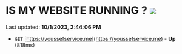# IS MY WEBSITE RUNNING ? [![](https://img.shields.io/static/v1?label=Sponsor&message=%E2%9D%A4&logo=GitHub&color=%23fe8e86)](https://github.com/sponsors/<username>)

Last updated: **10/1/2023, 2:44:06 PM**

- `GET` [https://youssefservice.me](https://youssefservice.me) - **Up** (818ms)
